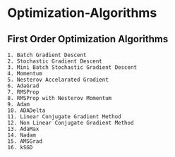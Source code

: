 # Optimization-Algorithms

## First Order Optimization Algorithms

```
1. Batch Gradient Descent
2. Stochastic Gradient Descent
3. Mini Batch Stochastic Gradient Descent
4. Momentum
5. Nesterov Accelarated Gradient
6. AdaGrad
7. RMSProp
8. RMSProp with Nesterov Momentum
9. Adam
10. ADADelta
11. Linear Conjugate Gradient Method
12. Non Linear Conjugate Gradient Method
13. AdaMax
14. Nadam
15. AMSGrad
16. kSGD
```
